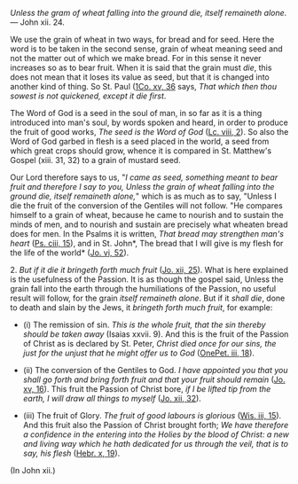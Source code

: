 
_Unless the gram of wheat falling into the ground die, itself remaineth alone_. — John xii. 24.

We use the grain of wheat in two ways, for bread and for seed. Here the word is to be taken in the second sense, grain of wheat meaning seed and not the matter out of which we make bread. For in this sense it never increases so as to bear fruit. When it is said that the grain must _die_, this does not mean that it loses its value as seed, but that it is changed into another kind of thing. So St. Paul ([1Co. xv, 36](https://vulgata.online/bible/1Co.xv?ed=DR2&vfn=DR2.1Co.xv.36:vs) says, _That which then thou sowest is not quickened, except it die first_.

The Word of God is a seed in the soul of man, in so far as it is a thing introduced into man's soul, by words spoken and heard, in order to produce the fruit of good works, _The seed is the Word of God_ ([Lc. viii, 2](https://vulgata.online/bible/Lc.viii?ed=DR2&vfn=DR2.Lc.viii.2:vs)). So also the Word of God garbed in flesh is a seed placed in the world, a seed from which great crops should grow, whence it is compared in St. Matthew's Gospel (xiii. 31, 32) to a grain of mustard seed.

Our Lord therefore says to us, "_I came as seed, something meant to bear fruit and therefore I say to you, Unless the grain of wheat falling into the ground die, itself remaineth alone,_" which is as much as to say, "Unless I die the fruit of the conversion of the Gentiles will not follow. "He compares himself to a grain of wheat, because he came to nourish and to sustain the minds of men, and to nourish and sustain are precisely what wheaten bread does for men. In the Psalms it is written, _That bread may strengthen man's heart_ ([Ps. ciii, 15](https://vulgata.online/bible/Ps.ciii?ed=DR2&vfn=DR2.Ps.ciii.15:vs)), and in St. John*, The bread that I will give is my flesh for the life of the world* ([Jo. vi, 52](https://vulgata.online/bible/Jo.vi?ed=DR2&vfn=DR2.Jo.vi.52:vs)).

2\. _But if it die it bringeth forth much fruit_ ([Jo. xii, 25](https://vulgata.online/bible/Jo.xii?ed=DR2&vfn=DR2.Jo.xii.25:vs)). What is here explained is the usefulness of the Passion. It is as though the gospel said, Unless the grain fall into the earth through the humiliations of the Passion, no useful result will follow, for the grain _itself remaineth alone_. But if it _shall die_, done to death and slain by the Jews, it _bringeth forth much fruit_, for example:

- (i) The remission of sin. _This is the whole fruit, that the sin thereby should be taken away_ (Isaias xxvii. 9). And this is the fruit of the Passion of Christ as is declared by St. Peter, _Christ died once for our sins, the just for the unjust that he might offer us to God_ ([OnePet. iii, 18](https://vulgata.online/bible/OnePet.iii?ed=DR2&vfn=DR2.OnePet.iii.18:vs)).

- (ii) The conversion of the Gentiles to God. _I have appointed you that you shall go forth and bring forth fruit and that your fruit should remain_ ([Jo. xv, 16](https://vulgata.online/bible/Jo.xv?ed=DR2&vfn=DR2.Jo.xv.16:vs)). This fruit the Passion of Christ bore, _if I be lifted tip from the earth, I will draw all things to myself_ ([Jo. xii, 32](https://vulgata.online/bible/Jo.xii?ed=DR2&vfn=DR2.Jo.xii.32:vs)).

- (iii) The fruit of Glory. _The fruit of good labours is glorious_ ([Wis. iii, 15](https://vulgata.online/bible/Wis.iii?ed=DR2&vfn=DR2.Wis.iii.15:vs)). And this fruit also the Passion of Christ brought forth; _We have therefore a confidence in the entering into the Holies by the blood of Christ: a new and living way which he hath dedicated for us through the veil, that is to say, his flesh_ ([Hebr. x, 19](https://vulgata.online/bible/Hebr.x?ed=DR2&vfn=DR2.Hebr.x.19:vs)).

(In John xii.)

